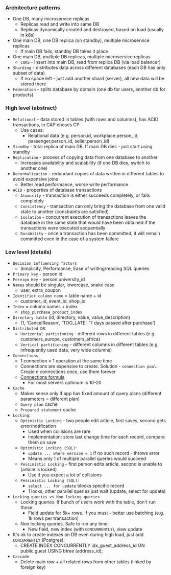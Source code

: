 ### Architecture patterns
* One DB, many microservice replicas
    * Replicas read and write into same DB
    * Replicas dynamically created and destroyed, based on load (usually in k8s)
* One main DB, one DB replica (on standby), multiple microservice replicas
    * If main DB fails, standby DB takes it place
* One main DB, multiple DB replicas, multiple microservice replicas
    * `CQRS` - Insert into main DB, read from replica DB (via load balancer)
* `Sharding` - distributes data across different databases (each DB has only subset of data)
    * If no space left - just add another shard (server), all new data will be stored there
* `Federation` - splits database by domain (one db for users, another db for products)

### High level (abstract)
* `Relational` - data stored in tables (with rows and columns), has ACID transactions, in CAP choses CP
    * Use cases:
        * Relational data (e.g. person.id, workplace.person_id, passenger.person_id, seller.person_id)
* `Standby` - total replica of main DB. If main DB dies - just start using standby
* `Replication` - process of copying data from one database to another 
    * Increases availability and scalability (if one DB dies, switch to another one)
* `Denormalization` - redundant copies of data written in different tables to avoid expensive joins
    * Better read performance, worse write performance
* `ACID` - properties of database transactions
    * `Atomicity` - transaction is either succeeds completely, or fails completely
    * `Consistency` - transaction can only bring the database from one valid state to another (constraints are satisfied)
    * `Isolation` - concurrent execution of transactions leaves the database in the same state that would have been obtained if the transactions were executed sequentially
    * `Durability` - once a transaction has been committed, it will remain committed even in the case of a system failure
    
### Low level (details)
* `Decision influencing factors`
    * Simplicity, Performance, Ease of writing/reading SQL queries
* `Primary key` - person.id
* `Foreign Key` - person.university_id
* `Names` should be singular, lowercase, snake case
    * user, extra_coupon
* `Identifier column name` = table name + id
    * customer_id, event_id, shop_id
* `Index` = column names + index
    * `shop_purchase_product_index`
* `Directory table` (id, directory, value, value_description)
    * (1, 'CancelReason', 'TOO_LATE', '7 days passed after purchase')
* `Distributed DB`:
    * `Horizontal partitioning` - different rows in different tables (e.g. customers_europe, customers_africa)
    * `Vertical partitioning` - different columns in different tables (e.g. infrequently used data, very wide columns)
* `Connections`
    * 1 connection = 1 operation at the same time
    * Connections are expensive to create. Solution - `connection pool`. Create n connections once, use them forever
    * [Connections formula](https://stackoverflow.com/questions/28987540/why-does-hikaricp-recommend-fixed-size-pool-for-better-performance)
        * For most servers optimum is 10-20
* `Cache`
    * Makes sense only if app has fixed amount of query plans (different parameters = different plan)
    * `Query plan` cache
    * `Prepared statement` cache
* `Locking`:
    * `Optimistic Locking` - two people edit article, first saves, second gets error/notification
        * Used when collisions are rare
        * Implementation: store last change time for each record, compare them on save
    * `Optimistic Locking (SQL)`:
        * `update ... where version = 1` if no such record - throws error
        * Means only 1 of multiple parallel queries would succeed
    * `Pessimistic Locking` - first person edits article, second is unable to (article is locked)
        * Use if you expect a lot of collisions
    * `Pessimistic Locking (SQL)`:
        * `select ... for update` blocks specific record
        * 1 locks, other parallel queries just wait (update, select for update)
* `Locking queries vs Non locking queries`
    * Locking queries. If bunch of users work with the table, don't run those:
        * Field update for 5k+ rows. If you must - better use batching (e.g. 1k rows per transaction)
    * Non locking queries. Safe to run any time:
        * New field, new index (with `CONCURRENTLY`), view update
* It's ok to create indexes on DB even during high load, just add `CONCURRENTLY` (Postgres):
    * CREATE INDEX CONCURRENTLY idx_guest_address_id ON public.guest USING btree (address_id);
* `Cascade`
    * Delete main row + all related rows from other tables (linked by foreign key)